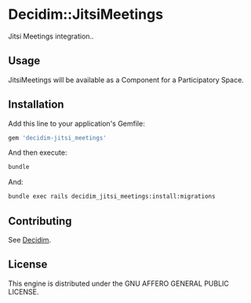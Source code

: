 # Decidim::JitsiMeetings

Jitsi Meetings integration..

## Usage

JitsiMeetings will be available as a Component for a Participatory
Space.

## Installation

Add this line to your application's Gemfile:

```ruby
gem 'decidim-jitsi_meetings'
```

And then execute:

```bash
bundle
```

And:
```bash
bundle exec rails decidim_jitsi_meetings:install:migrations
```

## Contributing

See [Decidim](https://github.com/decidim/decidim).

## License

This engine is distributed under the GNU AFFERO GENERAL PUBLIC LICENSE.
